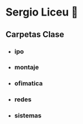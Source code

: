 # Sergio Liceu  📖 
## Carpetas Clase
- ### ipo
- ### montaje
- ### ofimatica
- ### redes
- ### sistemas
